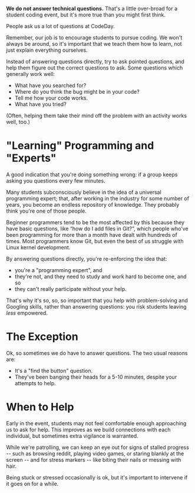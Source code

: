 **We do not answer technical questions.** That's a little over-broad for a student coding event, but it's more true
than you might first think.

People ask us a lot of questions at CodeDay.

Remember, our job is to encourage students to pursue coding. We won't always be around, so it's important that we teach
them how to learn, not just explain everything ourselves.

Instead of answering questions directly, try to ask pointed questions, and help them figure out the correct questions
to ask. Some questions which generally work well:

* What have you searched for?
* Where do you think the bug might be in your code?
* Tell me how your code works.
* What have you tried?

(Often, helping them take their mind off the problem with an activity works well, too.)

# "Learning" Programming and "Experts"

A good indication that you're doing something wrong: if a group keeps asking you questions every few minutes.

Many students subconsciously believe in the idea of a universal programming expert; that, after working in the industry
for some number of years, you become an endless repository of knowledge. They probably think you're one of those people.

Beginner programmers tend to be the most affected by this because they have basic questions, like “how do I add files in
Git?”, which people who’ve been programming for more than a month have dealt with hundreds of times. Most programmers
know Git, but even the best of us struggle with Linux kernel development. 

By answering questions directly, you're re-enforcing the idea that:

* you're a "programming expert", and
* they're not, and they need to study and work hard to become one, and so
* they can't really participate without your help.

That's why it's so, so, so important that you help with problem-solving and Googling skills, rather than answering
questions: you risk students leaving _less_ empowered.

# The Exception

Ok, so sometimes we do have to answer questions. The two usual reasons are:

* It's a "find the button" question.
* They've been banging their heads for a 5-10 minutes, despite your attempts to help.

# When to Help

Early in the event, students may not feel comfortable enough approaching us to ask for help. This improves as we build
connections with each individual, but sometimes extra vigilance is warranted.

While we're patrolling, we can keep an eye out for signs of stalled progress -- such as browsing reddit, playing video
games, or staring blankly at the screen -- and for stress markers -- like biting their nails or messing with hair.

Being stuck or stressed occasionally is ok, but it's important to intervene if it goes on for a while.
